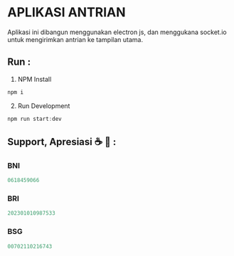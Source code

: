 # APLIKASI ANTRIAN

<p>Aplikasi ini dibangun menggunakan electron js, dan menggukana socket.io untuk mengirimkan antrian ke tampilan utama.</p>

## Run :
1. NPM Install
```javascript
npm i
```
2. Run Development
```javascript
npm run start:dev
```

## Support, Apresiasi ☕ 🤑 :
### BNI
```javascript
0618459066
```
### BRI
```javascript
202301010987533
```
### BSG
```javascript
00702110216743
```
